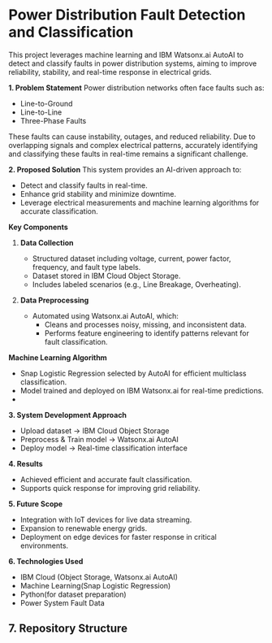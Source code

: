 
# Power Distribution Fault Detection and Classification

This project leverages machine learning and IBM Watsonx.ai AutoAI to detect and classify faults in power distribution systems, aiming to improve reliability, stability, and real-time response in electrical grids.

**1. Problem Statement**
Power distribution networks often face faults such as:
- Line-to-Ground
- Line-to-Line
- Three-Phase Faults  

These faults can cause instability, outages, and reduced reliability. Due to overlapping signals and complex electrical patterns, accurately identifying and classifying these faults in real-time remains a significant challenge.

**2. Proposed Solution**
This system provides an AI-driven approach to:
- Detect and classify faults in real-time.
- Enhance grid stability and minimize downtime.
- Leverage electrical measurements and machine learning algorithms for accurate classification.

**Key Components**
1. **Data Collection**  
   - Structured dataset including voltage, current, power factor, frequency, and fault type labels.  
   - Dataset stored in IBM Cloud Object Storage.  
   - Includes labeled scenarios (e.g., Line Breakage, Overheating).

2. **Data Preprocessing**  
   - Automated using Watsonx.ai AutoAI, which:  
     - Cleans and processes noisy, missing, and inconsistent data.  
     - Performs feature engineering to identify patterns relevant for fault classification.

**Machine Learning Algorithm**  
   - Snap Logistic Regression selected by AutoAI for efficient multiclass classification.  
   - Model trained and deployed on IBM Watsonx.ai for real-time predictions.
   -
**3. System Development Approach**
   - Upload dataset → IBM Cloud Object Storage  
   - Preprocess & Train model → Watsonx.ai AutoAI  
   - Deploy model → Real-time classification interface

 **4. Results**
   - Achieved efficient and accurate fault classification.
   - Supports quick response for improving grid reliability.
     
 **5. Future Scope**
  - Integration with IoT devices for live data streaming.
  - Expansion to renewable energy grids.
  - Deployment on edge devices for faster response in critical environments.

**6. Technologies Used**
  - IBM Cloud (Object Storage, Watsonx.ai AutoAI)
  - Machine Learning(Snap Logistic Regression)
  - Python(for dataset preparation)
  - Power System Fault Data

## **7. Repository Structure**

